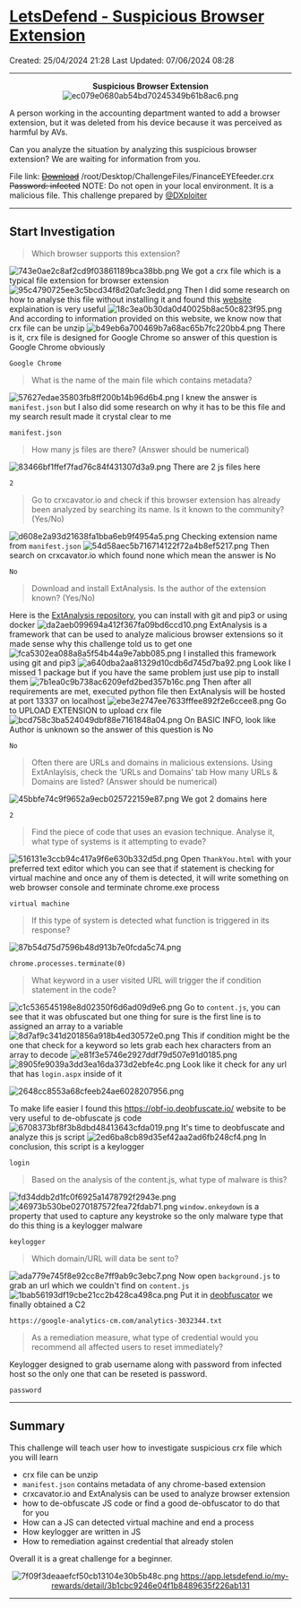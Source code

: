 # [LetsDefend - Suspicious Browser Extension](https://app.letsdefend.io/challenge/suspicious-browser-extension)
Created: 25/04/2024 21:28
Last Updated: 07/06/2024 08:28
* * *
<div align=center>

**Suspicious Browser Extension**
![ec079e0680ab54bd70245349b61b8ac6.png](/_resources/ec079e0680ab54bd70245349b61b8ac6.png)
</div>
A person working in the accounting department wanted to add a browser extension, but it was deleted from his device because it was perceived as harmful by AVs.

Can you analyze the situation by analyzing this suspicious browser extension? We are waiting for information from you.

File link: [~~Download~~](https://files-ld.s3.us-east-2.amazonaws.com/FinanceEYEfeeder.zip) /root/Desktop/ChallengeFiles/FinanceEYEfeeder.crx ~~Password: infected~~
NOTE: Do not open in your local environment. It is a malicious file.
This challenge prepared by [@DXploiter](https://twitter.com/DXploiter)

* * *
## Start Investigation
> Which browser supports this extension?

![743e0ae2c8af2cd9f03861189bca38bb.png](/_resources/743e0ae2c8af2cd9f03861189bca38bb.png)
We got a crx file which is a typical file extension for browser extension 
![95c4790725ee3c5bcd34f8d20afc3edd.png](/_resources/95c4790725ee3c5bcd34f8d20afc3edd.png)
Then I did some research on how to analyse this file without installing it and found this [website](https://fileinfo.com/extension/crx) explaination is very useful
![18c3ea0b30da0d40025b8ac50c823f95.png](/_resources/18c3ea0b30da0d40025b8ac50c823f95.png)
And according to information provided on this website, we know now that crx file can be unzip
![b49eb6a700469b7a68ac65b7fc220bb4.png](/_resources/b49eb6a700469b7a68ac65b7fc220bb4.png)
There is it, crx file is designed for Google Chrome so answer of this question is Google Chrome obviously
```
Google Chrome
```

> What is the name of the main file which contains metadata?

![57627edae35803fb8ff200b14b96d6b4.png](/_resources/57627edae35803fb8ff200b14b96d6b4.png)
I knew the answer is `manifest.json` but I also did some research on why it has to be this file and my search result made it crystal clear to me
```
manifest.json
```

> How many js files are there? (Answer should be numerical)

![83466bf1ffef7fad76c84f431307d3a9.png](/_resources/83466bf1ffef7fad76c84f431307d3a9.png)
There are 2 js files here
```
2
```

> Go to crxcavator.io and check if this browser extension has already been analyzed by searching its name. Is it known to the community? (Yes/No)

![d608e2a93d21638fa1bba6eb9f4954a5.png](/_resources/d608e2a93d21638fa1bba6eb9f4954a5.png)
Checking extension name from `manifest.json`
![54d58aec5b716714122f72a4b8ef5217.png](/_resources/54d58aec5b716714122f72a4b8ef5217.png)
Then search on crxcavator.io which found none which mean the answer is No
```
No
```

> Download and install ExtAnalysis. Is the author of the extension known? (Yes/No)

Here is the [ExtAnalysis repository](https://github.com/Tuhinshubhra/ExtAnalysis), you can install with git and pip3 or using docker 
![da2aeb099694a412f367fa09bd6ccd10.png](/_resources/da2aeb099694a412f367fa09bd6ccd10.png)
ExtAnalysis is a framework that can be used to analyze malicious browser extensions so it made sense why this challenge told us to get one
![fca5302ea088a8a5f54b44a9e7abb085.png](/_resources/fca5302ea088a8a5f54b44a9e7abb085.png)
I installed this framework using git and pip3
![a640dba2aa81329d10cdb6d745d7ba92.png](/_resources/a640dba2aa81329d10cdb6d745d7ba92.png)
Look like I missed 1 package but if you have the same problem just use pip to install them
![7b1ea0c9b738ac6209efd2bed357b16c.png](/_resources/7b1ea0c9b738ac6209efd2bed357b16c.png)
Then after all requirements are met, executed python file then ExtAnalysis will be hosted at port 13337 on localhost
![ebe3e2747ee7633fffee892f2e6ccee8.png](/_resources/ebe3e2747ee7633fffee892f2e6ccee8.png)
Go to UPLOAD EXTENSION to upload crx file
![bcd758c3ba524049dbf88e7161848a04.png](/_resources/bcd758c3ba524049dbf88e7161848a04.png)
On BASIC INFO, look like Author is unknown so the answer of this question is No
```
No
```

> Often there are URLs and domains in malicious extensions. Using ExtAnlaylsis, check the ‘URLs and Domains’ tab How many URLs & Domains are listed? (Answer should be numerical)

![45bbfe74c9f9652a9ecb025722159e87.png](/_resources/45bbfe74c9f9652a9ecb025722159e87.png)
We got 2 domains here
```
2
```

> Find the piece of code that uses an evasion technique. Analyse it, what type of systems is it attempting to evade?

![516131e3ccb94c417a9f6e630b332d5d.png](/_resources/516131e3ccb94c417a9f6e630b332d5d.png)
Open `ThankYou.html` with your preferred text editor which you can see that if statement is checking for virtual machine and once any of them is detected, it will write something on web browser console and terminate chrome.exe process
```
virtual machine
```

> If this type of system is detected what function is triggered in its response?

![87b54d75d7596b48d913b7e0fcda5c74.png](/_resources/87b54d75d7596b48d913b7e0fcda5c74.png)
```
chrome.processes.terminate(0)
```

> What keyword in a user visited URL will trigger the if condition statement in the code?

![c1c536545198e8d02350f6d6ad09d9e6.png](/_resources/c1c536545198e8d02350f6d6ad09d9e6.png)
Go to `content.js`, you can see that it was obfuscated but one thing for sure is the first line is to assigned an array to a variable 
![8d7af9c341d201856a918b4ed30572e0.png](/_resources/8d7af9c341d201856a918b4ed30572e0.png)
This if condition might be the one that check for a keyword so lets grab each hex characters from an array to decode 
![e81f3e5746e2927ddf79d507e91d0185.png](/_resources/e81f3e5746e2927ddf79d507e91d0185.png)
![8905fe9039a3dd3ea16da373d2ebfe4c.png](/_resources/8905fe9039a3dd3ea16da373d2ebfe4c.png)
Look like it check for any url that has `login.aspx` inside of it

![2648cc8553a68cfeeb24ae6028207956.png](/_resources/2648cc8553a68cfeeb24ae6028207956.png)

To make life easier I found this https://obf-io.deobfuscate.io/ website to be very useful to de-obfuscate js code 
![6708373bf8f3b8dbd48413643cfda019.png](/_resources/6708373bf8f3b8dbd48413643cfda019.png)
It's time to deobfuscate and analyze this js script
![2ed6ba8cb89d35ef42aa2ad6fb248cf4.png](/_resources/2ed6ba8cb89d35ef42aa2ad6fb248cf4.png)
In conclusion, this script is a keylogger
```
login
```

> Based on the analysis of the content.js, what type of malware is this?

![fd34ddb2d1fc0f6925a1478792f2943e.png](/_resources/fd34ddb2d1fc0f6925a1478792f2943e.png)
![46973b530be0270187572fea72fdab71.png](/_resources/46973b530be0270187572fea72fdab71.png)
`window.onkeydown` is a property that used to capture any keystroke so the only malware type that do this thing is a keylogger malware
```
keylogger
```

> Which domain/URL will data be sent to?

![ada779e745f8e92cc8e7ff9ab9c3ebc7.png](/_resources/ada779e745f8e92cc8e7ff9ab9c3ebc7.png)
Now open `background.js` to grab an url which we couldn't find on `content.js`
![1bab56193df19cbe21cc2b428ca498ca.png](/_resources/1bab56193df19cbe21cc2b428ca498ca.png)
Put it in [deobfuscator](https://obf-io.deobfuscate.io/ ) we finally obtained a C2
```
https://google-analytics-cm.com/analytics-3032344.txt
```

> As a remediation measure, what type of credential would you recommend all affected users to reset immediately?

Keylogger designed to grab username along with password from infected host so the only one that can be reseted is password.
```
password
```

* * *
## Summary

This challenge will teach user how to investigate suspicious crx file which you will learn
- crx file can be unzip
- `manifest.json` contains metadata of any chrome-based extension
- crxcavator.io and ExtAnalysis can be used to analyze browser extension
- how to de-obfuscate JS code or find a good de-obfuscator to do that for you
- How can a JS can detected virtual machine and end a process
- How keylogger are written in JS
- How to remediation against credential that already stolen

Overall it is a great challenge for a beginner.
<div align=center>

![7f09f3deaaefcf50cb13104e30b5b48c.png](/_resources/7f09f3deaaefcf50cb13104e30b5b48c.png)
https://app.letsdefend.io/my-rewards/detail/3b1cbc9246e04f1b8489635f226ab131
</div>

* * *
